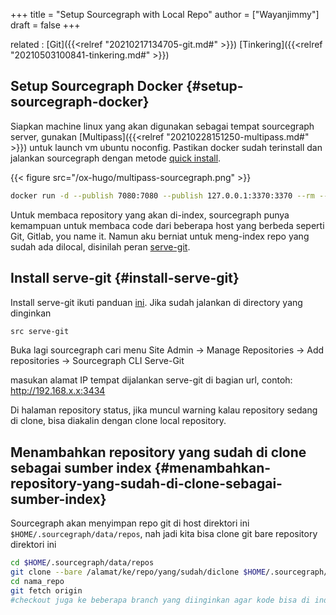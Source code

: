 +++
title = "Setup Sourcegraph with Local Repo"
author = ["Wayanjimmy"]
draft = false
+++

related
: [Git]({{<relref "20210217134705-git.md#" >}}) [Tinkering]({{<relref "20210503100841-tinkering.md#" >}})


## Setup Sourcegraph Docker {#setup-sourcegraph-docker}

Siapkan machine linux yang akan digunakan sebagai tempat sourcegraph server, gunakan [Multipass]({{<relref "20210228151250-multipass.md#" >}}) untuk launch vm ubuntu noconfig.
Pastikan docker sudah terinstall dan jalankan sourcegraph dengan metode [quick install](https://docs.sourcegraph.com/#quickstart-guide).

{{< figure src="/ox-hugo/multipass-sourcegraph.png" >}}

```bash
docker run -d --publish 7080:7080 --publish 127.0.0.1:3370:3370 --rm --volume ~/.sourcegraph/config:/etc/sourcegraph --volume ~/.sourcegraph/data:/var/opt/sourcegraph sourcegraph/server:3.25.2
```

Untuk membaca repository yang akan di-index, sourcegraph punya kemampuan untuk membaca code dari beberapa host yang berbeda seperti Git, Gitlab, you name it.
Namun aku berniat untuk meng-index repo yang sudah ada dilocal, disinilah peran [serve-git](https://docs.sourcegraph.com/admin/external%5Fservice/src%5Fserve%5Fgit).


## Install serve-git {#install-serve-git}

Install serve-git ikuti panduan [ini](https://github.com/sourcegraph/src-cli). Jika sudah jalankan di directory yang dinginkan

```bash
src serve-git
```

Buka lagi sourcegraph cari menu Site Admin &rarr; Manage Repositories &rarr; Add repositories &rarr; Sourcegraph CLI Serve-Git

masukan alamat IP tempat dijalankan serve-git di bagian url, contoh: <http://192.168.x.x:3434>

Di halaman repository status, jika muncul warning kalau repository sedang di clone, bisa diakalin dengan clone local repository.


## Menambahkan repository yang sudah di clone sebagai sumber index {#menambahkan-repository-yang-sudah-di-clone-sebagai-sumber-index}

Sourcegraph akan menyimpan repo git di host direktori ini `$HOME/.sourcegraph/data/repos`, nah jadi kita bisa clone git bare repository direktori ini

```bash
cd $HOME/.sourcegraph/data/repos
git clone --bare /alamat/ke/repo/yang/sudah/diclone $HOME/.sourcegraph/data/repos/nama_repo/.git
cd nama_repo
git fetch origin
#checkout juga ke beberapa branch yang diinginkan agar kode bisa di index
```
